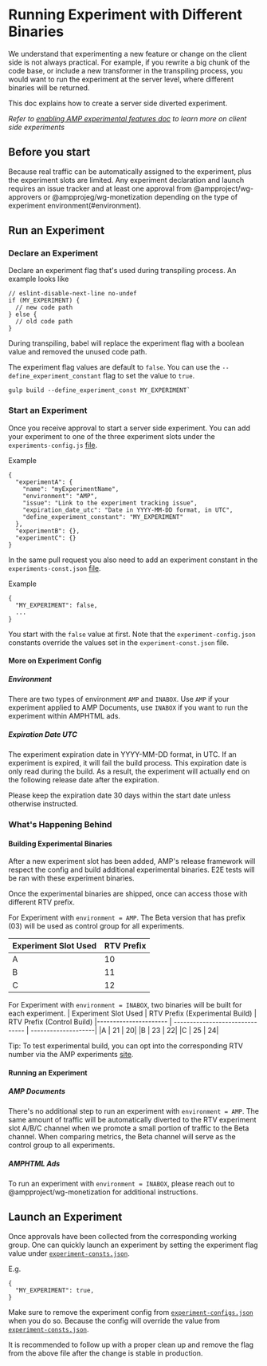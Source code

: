 <!---
Copyright 2020 The AMP HTML Authors. All Rights Reserved.

Licensed under the Apache License, Version 2.0 (the "License");
you may not use this file except in compliance with the License.
You may obtain a copy of the License at

      http://www.apache.org/licenses/LICENSE-2.0

Unless required by applicable law or agreed to in writing, software
distributed under the License is distributed on an "AS-IS" BASIS,
WITHOUT WARRANTIES OR CONDITIONS OF ANY KIND, either express or implied.
See the License for the specific language governing permissions and
limitations under the License.
-->

# Running Experiment with Different Binaries

We understand that experimenting a new feature or change on the client side is not always practical. For example, if you rewrite a big chunk of the code base, or include a new transformer in the transpiling process, you would want to run the experiment at the server level, where different binaries will be returned.

This doc explains how to create a server side diverted experiment.

_Refer to [enabling AMP experimental features doc](https://amp.dev/documentation/guides-and-tutorials/learn/experimental) to learn more on client side experiments_

## Before you start

Because real traffic can be automatically assigned to the experiment, plus the experiment slots are limited. Any experiment declaration and launch requires an issue tracker and at least one approval from @ampproject/wg-approvers or @ampprojeg/wg-monetization depending on the type of experiment environment(#environment).

## Run an Experiment

### Declare an Experiment

Declare an experiment flag that's used during transpiling process. An example looks like

```
// eslint-disable-next-line no-undef
if (MY_EXPERIMENT) {
  // new code path
} else {
  // old code path
}
```

During transpiling, babel will replace the experiment flag with a boolean value and removed the unused code path.

The experiment flag values are default to `false`. You can use the `--define_experiment_constant` flag to set the value to `true`.

```
gulp build --define_experiment_const MY_EXPERIMENT`
```

### Start an Experiment

Once you receive approval to start a server side experiment. You can add your experiment to one of the three experiment slots under the `experiments-config.js` [file](https://github.com/ampproject/amphtml/blob/master/build-system/global-configs/experiments-config.json).

Example

```
{
  "experimentA": {
    "name": "myExperimentName",
    "environment": "AMP",
    "issue": "Link to the experiment tracking issue",
    "expiration_date_utc": "Date in YYYY-MM-DD format, in UTC",
    "define_experiment_constant": "MY_EXPERIMENT"
  },
  "experimentB": {},
  "experimentC": {}
}
```

In the same pull request you also need to add an experiment constant in the `experiments-const.json` [file](https://github.com/ampproject/amphtml/blob/master/build-system/global-configs/experiments-const.json).

Example

```
{
  "MY_EXPERIMENT": false,
  ...
}
```

You start with the `false` value at first. Note that the `experiment-config.json` constants override the values set in the `experiment-const.json` file.

#### More on Experiment Config

##### Environment

There are two types of environment `AMP` and `INABOX`. Use `AMP` if your experiment applied to AMP Documents, use `INABOX` if you want to run the experiment within AMPHTML ads.

##### Expiration Date UTC

The experiment expiration date in YYYY-MM-DD format, in UTC. If an experiment is expired, it will fail the build process. This expiration date is only read during the build. As a result, the experiment will actually end on the following release date after the expiration.

Please keep the expiration date 30 days within the start date unless otherwise instructed.

### What's Happening Behind

#### Building Experimental Binaries

After a new experiment slot has been added, AMP's release framework will respect the config and build additional experimental binaries. E2E tests will be ran with these experiment binaries.

Once the experimental binaries are shipped, once can access those with different RTV prefix.

For Experiment with `environment = AMP`. The Beta version that has prefix (03) will be used as control group for all experiments.

| Experiment Slot Used | RTV Prefix |
| -------------------- | ---------- |
| A                    | 10         |
| B                    | 11         |
| C                    | 12         |

For Experiment with `environment = INABOX`, two binaries will be built for each experiment.
| Experiment Slot Used | RTV Prefix (Experimental Build) | RTV Prefix (Control Build)
|---------------------- | ------------------------------- | --------------------|
|A | 21 | 20|
|B | 23 | 22|
|C | 25 | 24|

Tip: To test experimental build, you can opt into the corresponding RTV number via the AMP experiments [site](https://cdn.ampproject.org/experiments.html).

#### Running an Experiment

##### AMP Documents

There's no additional step to run an experiment with `environment = AMP`. The same amount of traffic will be automatically diverted to the RTV experiment slot A/B/C channel when we promote a small portion of traffic to the Beta channel. When comparing metrics, the Beta channel will serve as the control group to all experiments.

##### AMPHTML Ads

To run an experiment with `environment = INABOX`, please reach out to @ampproject/wg-monetization for additional instructions.

## Launch an Experiment

Once approvals have been collected from the corresponding working group. One can quickly launch an experiment by setting the experiment flag value under
[`experiment-consts.json`](https://github.com/ampproject/amphtml/blob/master/build-system/global-configs/experiments-const.json).

E.g.

```
{
  "MY_EXPERIMENT": true,
}
```

Make sure to remove the experiment config from [`experiment-configs.json`](https://github.com/ampproject/amphtml/blob/master/build-system/global-configs/experiments-config.json) when you do so. Because the config will override the value from [`experiment-consts.json`](https://github.com/ampproject/amphtml/blob/master/build-system/global-configs/experiments-const.json).

It is recommended to follow up with a proper clean up and remove the flag from the above file after the change is stable in production.
